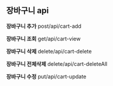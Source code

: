 ## 장바구니 api

**장바구니 추가** post/api/cart-add

**장바구니 조회** get/api/cart-view

**장바구니 삭제** delete/api/cart-delete

**장바구니 전체삭제** delete/api/cart-deleteAll

**장바구니 수정** put/api/cart-update

